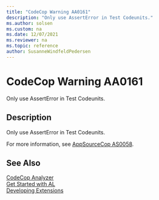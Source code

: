 ```yaml
---
title: "CodeCop Warning AA0161"
description: "Only use AssertError in Test Codeunits."
ms.author: solsen
ms.custom: na
ms.date: 12/07/2021
ms.reviewer: na
ms.topic: reference
author: SusanneWindfeldPedersen
---
```

[//]: # (START>DO_NOT_EDIT)
[//]: # (IMPORTANT:Do not edit any of the content between here and the END>DO_NOT_EDIT.)
[//]: # (Any modifications should be made in the .xml files in the ModernDev repo.)
# CodeCop Warning AA0161
Only use AssertError in Test Codeunits.

## Description
Only use AssertError in Test Codeunits.

[//]: # (IMPORTANT: END>DO_NOT_EDIT)

For more information, see [AppSourceCop AS0058](appsourcecop-as0058.md).

## See Also  
[CodeCop Analyzer](codecop.md)  
[Get Started with AL](../devenv-get-started.md)  
[Developing Extensions](../devenv-dev-overview.md)  